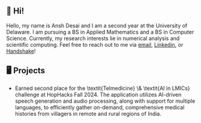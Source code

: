 ## 👋 Hi!
Hello, my name is Ansh Desai and I am a second year at the University of Delaware. I am pursuing a BS in Applied Mathematics and a BS in Computer Science. Currently, my research interests lie in numerical analysis and scientific computing. Feel free to reach out to me via <a href="mailto:adesai@udel.edu">email</a>, <a href="https://www.linkedin.com/in/ansh-desai-444145250/" rel="external">Linkedin</a>, or <a href="https://udel.joinhandshake.com/stu/users/49917011" rel="external">Handshake</a>!  
## 🖥 Projects
<ul>
  <li> Earned second place for the \textit{Telmedicine} \& \textit{AI in LMICs} challenge at HopHacks Fall 2024. The application utilizes AI-driven speech generation and audio processing, along with support for multiple languages, to efficiently gather on-demand, comprehensive medical histories from villagers in remote and rural regions of India.</li>
</ul>
<!---
AnshDesai1/AnshDesai1 is a ✨ special ✨ repository because its `README.md` (this file) appears on your GitHub profile.
You can click the Preview link to take a look at your changes.
--->
